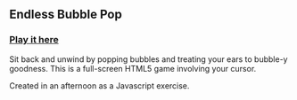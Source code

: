 ## Endless Bubble Pop

### [Play it here](https://banack.me/playground/bubbles)

Sit back and unwind by popping bubbles and treating your ears to bubble-y goodness. This is a full-screen HTML5 game involving your cursor.

Created in an afternoon as a Javascript exercise.